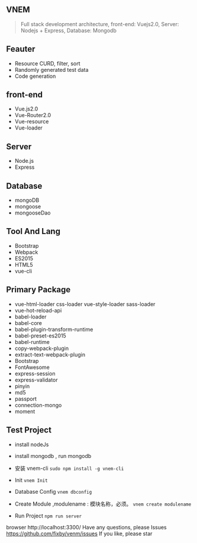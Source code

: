 ## VNEM
> Full stack development architecture, front-end: Vuejs2.0, Server: Nodejs + Express, Database: Mongodb


## Feauter

* Resource CURD, filter, sort
* Randomly generated test data
* Code generation


## front-end
* Vue.js2.0
* Vue-Router2.0
* Vue-resource
* Vue-loader

## Server
* Node.js
* Express

## Database
* mongoDB
* mongoose
* mongooseDao

## Tool And Lang
* Bootstrap
* Webpack
* ES2015
* HTML5
* vue-cli

## Primary Package
* vue-html-loader css-loader vue-style-loader sass-loader
* vue-hot-reload-api
* babel-loader
* babel-core
* babel-plugin-transform-runtime
* babel-preset-es2015
* babel-runtime
* copy-webpack-plugin
* extract-text-webpack-plugin
* Bootstrap
* FontAwesome
* express-session
* express-validator
* pinyin
* md5
* passport
* connection-mongo
* moment


## Test Project
* install nodeJs
* install mongodb , run mongodb


* 安装 vnem-cli
``
sudo npm install -g vnem-cli
``

* Init
``
vnem Init 
``

* Database Config
``
vnem dbconfig
``

* Create Module  ,modulename : 模块名称，必须。
``
vnem create modulename
``

* Run Project
``
npm run server
``

browser http://localhost:3300/
Have any questions, please Issues https://github.com/fixby/venm/issues
If you like, please star



